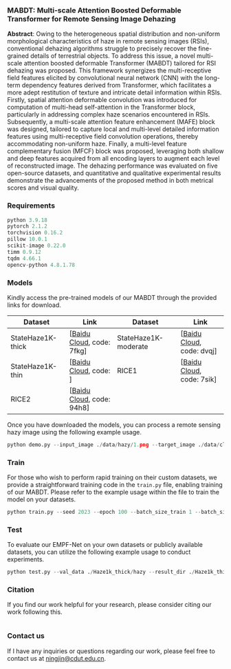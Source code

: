 ###  MABDT: Multi-scale Attention Boosted Deformable Transformer for Remote Sensing Image Dehazing

**Abstract**: Owing to the heterogeneous spatial distribution and non-uniform morphological characteristics of haze in remote sensing images (RSIs), conventional dehazing algorithms struggle to precisely recover the fine-grained details of terrestrial objects. To address this issue, a novel multi-scale attention boosted deformable Transformer (MABDT) tailored for RSI dehazing was proposed. This framework synergizes the multi-receptive field features elicited by convolutional neural network (CNN) with the long-term dependency features derived from Transformer, which facilitates a more adept restitution of texture and intricate detail information within RSIs. Firstly, spatial attention deformable convolution was introduced for computation of multi-head self-attention in the Transformer block, particularly in addressing complex haze scenarios encountered in RSIs. Subsequently, a multi-scale attention feature enhancement (MAFE) block was designed, tailored to capture local and multi-level detailed information features using multi-receptive field convolution operations, thereby accommodating non-uniform haze. Finally, a multi-level feature complementary fusion (MFCF) block was proposed, leveraging both shallow and deep features acquired from all encoding layers to augment each level of reconstructed image. The dehazing performance was evaluated on five open-source datasets, and quantitative and qualitative experimental results demonstrate the advancements of the proposed method in both metrical scores and visual quality. 

### Requirements
```python
python 3.9.18
pytorch 2.1.2
torchvision 0.16.2
pillow 10.0.1
scikit-image 0.22.0
timm 0.9.12
tqdm 4.66.1
opencv-python 4.8.1.78
```
### Models
Kindly access the pre-trained models of our MABDT through the provided links for download.

| Dataset           | Link                                                         | Dataset              | Link                                                         |
| ----------------- | ------------------------------------------------------------ | -------------------- | ------------------------------------------------------------ |
| StateHaze1K-thick | [[Baidu Cloud](https://pan.baidu.com/s/1UEQgzQY0mFUIbyjpSAZdgg), code: 7fkg] | StateHaze1K-moderate | [[Baidu Cloud](https://pan.baidu.com/s/1EE9zRgTdmtUCCvBKVNbIow), code: dvqj] |
| StateHaze1K-thin  | [[Baidu Cloud](), code: ]                                    | RICE1                | [[Baidu Cloud](https://pan.baidu.com/s/1XrgP-h3FIpomUSjNgt9oeQ), code: 7sik] |
| RICE2             | [[Baidu Cloud](https://pan.baidu.com/s/1lRg6dO1LK5277R0gltWSmg), code: 94h8] |                      |                                                              |

Once you have downloaded the models, you can process a remote sensing hazy image using the following example usage.

```python
python demo.py --input_image ./data/hazy/1.png --target_image ./data/clear/1.png --result_dir ./data/result --expand_factor 128 --result_save True --resume_state ./Haze1k_moderate/model_best.pth --only_last True --cuda True
```

### Train

For those who wish to perform rapid training on their custom datasets, we provide a straightforward training code in the `train.py` file, enabling training of our MABDT. Please refer to the example usage within the file to train the model on your datasets.
```python
python train.py --seed 2023 --epoch 100 --batch_size_train 1 --batch_size_val 1 --patch_size_train 256 --patch_size_val 256 --lr 2e-4 --lr_min 1e-8 --train_data ./Haze1k_thick/hazy --val_data ./Haze1k_thick/clear --resume_state ./model_latest.pth --save_state ./model_best.pth --cuda True --val_frequency 1 --lp_weight 0.05 --lg_weight 0.08 --only_last False --autocast True --num_works 1
```
### Test
To evaluate our EMPF-Net on your own datasets or publicly available datasets, you can utilize the following example usage to conduct experiments.

```python
python test.py --val_data ./Haze1k_thick/hazy --result_dir ./Haze1k_thick/test/result/ --resume_state ./Haze1k_thick/model_best.pth --expand_factor 128 --result_save True --cuda True --only_last True --num_works 1
```
### Citation

If you find our work helpful for your research, please consider citing our work following this.

```python

```

### Contact  us

If I have any inquiries or questions regarding our work, please feel free to contact us at [ningjin@cdut.edu.cn](ningjin@cdut.edu.cn).
